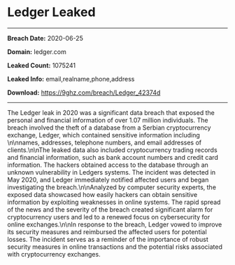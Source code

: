 # Ledger Leaked

------------
**Breach Date:** 2020-06-25

**Domain:** ledger.com

**Leaked Count:** 1075241

**Leaked Info:** email,realname,phone,address

**Download:** https://9ghz.com/breach/Ledger_42374d

------------
The Ledger leak in 2020 was a significant data breach that exposed the personal and financial information of over 1.07 million individuals. The breach involved the theft of a database from a Serbian cryptocurrency exchange, Ledger, which contained sensitive information including \n\nnames, addresses, telephone numbers, and email addresses of clients.\n\nThe leaked data also included cryptocurrency trading records and financial information, such as bank account numbers and credit card information. The hackers obtained access to the database through an unknown vulnerability in Ledgers systems. The incident was detected in May 2020, and Ledger immediately notified affected users and began investigating the breach.\n\nAnalyzed by computer security experts, the exposed data showcased how easily hackers can obtain sensitive information by exploiting weaknesses in online systems. The rapid spread of the news and the severity of the breach created significant alarm for cryptocurrency users and led to a renewed focus on cybersecurity for online exchanges.\n\nIn response to the breach, Ledger vowed to improve its security measures and reimbursed the affected users for potential losses. The incident serves as a reminder of the importance of robust security measures in online transactions and the potential risks associated with cryptocurrency exchanges.
